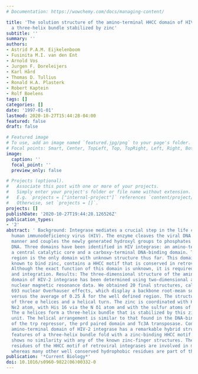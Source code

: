 ```yaml
---
# Documentation: https://wowchemy.com/docs/managing-content/

title: 'The solution structure of the amino-terminal HHCC domain of HIV-2 integrase:
  a three-helix bundle stabilized by zinc'
subtitle: ''
summary: ''
authors:
- Astrid P.A.M. Eijkelenboom
- Fusinita M.I. van den Ent
- Arnold Vos
- Jurgen F. Doreleijers
- Karl Hård
- Thomas D. Tullius
- Ronald H.A. Plasterk
- Robert Kaptein
- Rolf Boelens
tags: []
categories: []
date: '1997-01-01'
lastmod: 2020-10-27T15:44:28-04:00
featured: false
draft: false

# Featured image
# To use, add an image named `featured.jpg/png` to your page's folder.
# Focal points: Smart, Center, TopLeft, Top, TopRight, Left, Right, BottomLeft, Bottom, BottomRight.
image:
  caption: ''
  focal_point: ''
  preview_only: false

# Projects (optional).
#   Associate this post with one or more of your projects.
#   Simply enter your project's folder or file name without extension.
#   E.g. `projects = ["internal-project"]` references `content/project/deep-learning/index.md`.
#   Otherwise, set `projects = []`.
projects: []
publishDate: '2020-10-27T19:44:28.126526Z'
publication_types:
- '2'
abstract: ' Background: Integrase mediates a crucial step in the life cycle of the
  human immunodeficiency virus (HIV). The enzyme cleaves the viral DNA ends in a sequence-dependent
  manner and couples the newly generated hydroxyl groups to phosphates in the target
  DNA. Three domains have been identified in HIV integrase: an amino-terminal domain,
  a central catalytic core and a carboxy-terminal DNA-binding domain. The amino-terminal
  region is the only domain with unknown structure thus far. This domain, which is
  known to bind zinc, contains a HHCC motif that is conserved in retroviral integrases.
  Although the exact function of this domain is unknown, it is required for cleavage
  and integration. Results: The three-dimensional structure of the amino-terminal
  domain of HIV-2 integrase has been determined using two-dimensional and three-dimensional
  nuclear magnetic resonance data. We obtained 20 final structures, calculated using
  693 nuclear Overhauser effects, which display a backbone root-mean square deviation
  versus the average of 0.25 Å for the well defined region. The structure consists
  of three α helices and a helical turn. The zinc is coordinated with His 12 via the
  Nϵ2 atom, with His 16 via the N δ1 atom and with the sulfur atoms of Cys40 and Cys43.
  The α helices form a three-helix bundle that is stabilized by this zinc-binding
  unit. The helical arrangement is similar to that found in the DNA-binding domains
  of the trp repressor, the prd paired domain and Tc3A transposase. Conclusion: The
  amino-terminal domain of HIV-2 integrase has a remarkable hybrid structure combining
  features of a three-helix bundle fold with a zinc-binding HHCC motif. This structure
  shows no similarity with any of the known zinc-finger structures. The strictly conserved
  residues of the HHCC motif of retroviral integrases are involved in metal coordination,
  whereas many other well conserved hydrophobic residues are part of the protein core.'
publication: '*Current Biology*'
doi: 10.1016/s0960-9822(06)00332-0
---
```

